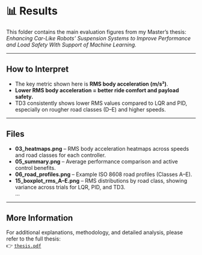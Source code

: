 # 📊 Results

This folder contains the main evaluation figures from my Master’s thesis:  
*Enhancing Car-Like Robots’ Suspension Systems to Improve Performance and Load Safety With Support of Machine Learning.*

---

## How to Interpret
- The key metric shown here is **RMS body acceleration (m/s²)**.  
- **Lower RMS body acceleration = better ride comfort and payload safety.**  
- TD3 consistently shows lower RMS values compared to LQR and PID, especially on rougher road classes (D–E) and higher speeds.  

---

## Files
- **03_heatmaps.png** – RMS body acceleration heatmaps across speeds and road classes for each controller.  
- **05_summary.png** – Average performance comparison and active control benefits.  
- **06_road_profiles.png** – Example ISO 8608 road profiles (Classes A–E).  
- **15_boxplot_rms_A–E.png** – RMS distributions by road class, showing variance across trials for LQR, PID, and TD3.  
...
---

## More Information
For additional explanations, methodology, and detailed analysis, please refer to the full thesis:  
👉 [`thesis.pdf`](../Yagiz_Soyleguzel_thesis.pdf)
